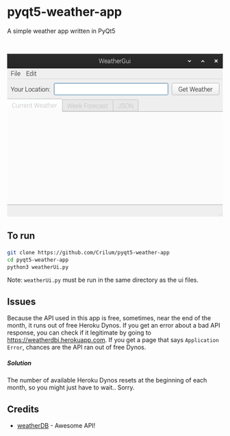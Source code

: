 # pyqt5-weather-app
A simple weather app written in PyQt5

<br>

![](https://github.com/Crilum/pyqt5-weather-app/raw/main/res/weather-app-showoff.gif)

## To run
```bash
git clone https://github.com/Crilum/pyqt5-weather-app
cd pyqt5-weather-app
python3 weatherUi.py
```
Note: `weatherUi.py` must be run in the same directory as the ui files.

## Issues
Because the API used in this app is free, sometimes, near the end of the month, it runs out of free Heroku Dynos. If you get an error about a bad API response, you can check if it legitimate by going to https://weatherdbi.herokuapp.com.
If you get a page that says `Application Error`, chances are the API ran out of free Dynos.

##### Solution
The number of available Heroku Dynos resets at the beginning of each month, so you might just have to wait.. Sorry.


## Credits
- [weatherDB](https://weatherdbi.herokuapp.com) - Awesome API!

